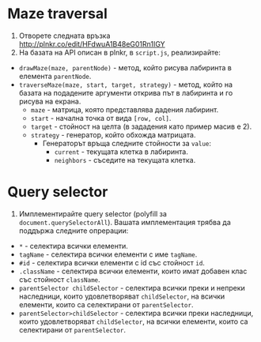 # Maze traversal

1. Отворете следната връзка http://plnkr.co/edit/HFdwuA1B48eG01Rn1IGY
2. На базата на API описан в plnkr, в `script.js`, реализирайте:
  - `drawMaze(maze, parentNode)` - метод, който рисува лабиринта в елемента `parentNode`.
  - `traverseMaze(maze, start, target, strategy)` - метод, който на базата на подадените аргументи открива път в лабиринта и го рисува на екрана.
    - `maze` - матрица, която представлява дадения лабиринт.
    - `start` - начална точка от вида `[row, col]`.
    - `target` - стойност на целта (в зададения като пример масив е 2).
    - `strategy` - генератор, който обхожда матрицата.
      - Генераторът връща следните стойности за `value`:
        - `current` - текущата клетка в лабиринта.
        - `neighbors` - съседите на текущата клетка.


# Query selector

1. Имплементирайте query selector (polyfill за `document.querySelectorAll`). Вашата имплементация трябва да поддържа следните опрерации:
- `*` - селектира всички елементи.
- `tagName` - селектира всички елементи с име `tagName`.
- `#id` - селектира всички елементи с id със стойност `id`.
- `.className` - селектира всички елементи, които имат добавен клас със стойност `className`.
- `parentSelector childSelector` - селектира всички преки и непреки наследници, които удовлетворяват `childSelector`, на всички елементи, които са селектирани от `parentSelector`.
- `parentSelector>childSelector` - селектира всички преки наследници, които удовлетворяват `childSelector`, на всички елементи, които са селектирани от `parentSelector`.